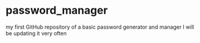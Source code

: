 # password_manager
my first GitHub repository of a basic password generator and manager I will be updating it very often
